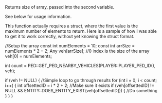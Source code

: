 Returns size of array, passed into the second variable.

See below for usage information.

This function actually requires a struct, where the first value is the maximum number of elements to return.  Here is a sample of how I was able to get it to work correctly, without yet knowing the struct format.

//Setup the array
 const int numElements = 10;
   const int arrSize = numElements * 2 + 2;
  Any veh[arrSize];
 //0 index is the size of the array
    veh[0] = numElements;

   int count = PED::GET_PED_NEARBY_VEHICLES(PLAYER::PLAYER_PED_ID(), veh);

 if (veh != NULL)
  {
     //Simple loop to go through results
       for (int i = 0; i < count; i++)
        {
         int offsettedID = i * 2 + 2;
          //Make sure it exists
         if (veh[offsettedID] != NULL && ENTITY::DOES_ENTITY_EXIST(veh[offsettedID]))
          {
             //Do something
            }
     }
 }  